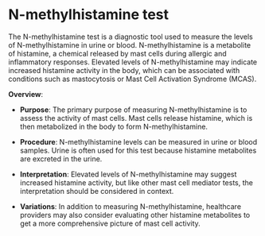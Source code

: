 # N-methylhistamine test

The N-methylhistamine test is a diagnostic tool used to measure the levels of N-methylhistamine in urine or blood. N-methylhistamine is a metabolite of histamine, a chemical released by mast cells during allergic and inflammatory responses. Elevated levels of N-methylhistamine may indicate increased histamine activity in the body, which can be associated with conditions such as mastocytosis or Mast Cell Activation Syndrome (MCAS).

**Overview**:

* **Purpose**: The primary purpose of measuring N-methylhistamine is to assess the activity of mast cells. Mast cells release histamine, which is then metabolized in the body to form N-methylhistamine.

* **Procedure**: N-methylhistamine levels can be measured in urine or blood samples. Urine is often used for this test because histamine metabolites are excreted in the urine.

* **Interpretation**: Elevated levels of N-methylhistamine may suggest increased histamine activity, but like other mast cell mediator tests, the interpretation should be considered in context.

* **Variations**: In addition to measuring N-methylhistamine, healthcare providers may also consider evaluating other histamine metabolites to get a more comprehensive picture of mast cell activity.
